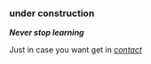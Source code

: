 ### under construction


***Never stop learning***


Just in case you want get in *[contact](info@max-muench.de)*
